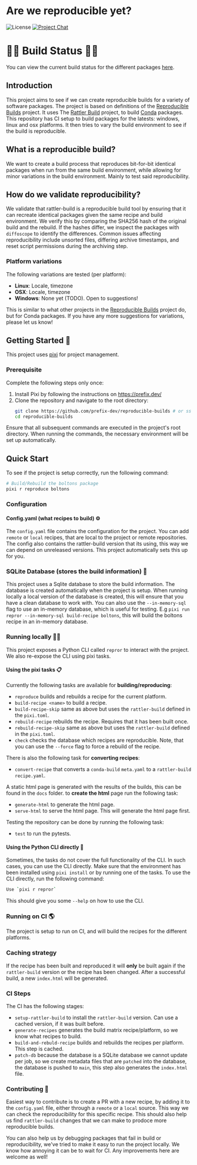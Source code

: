 # Are we reproducible yet?

![License][license-badge]
[![Project Chat][chat-badge]][chat-url]

[license-badge]: https://img.shields.io/badge/license-BSD--3--Clause-blue?style=flat-square
[chat-badge]: https://img.shields.io/discord/1082332781146800168.svg?label=&logo=discord&logoColor=ffffff&color=7389D8&labelColor=6A7EC2&style=flat-square
[chat-url]: https://discord.gg/kKV8ZxyzY4

# 🏁🏁 Build Status 🏁🏁
You can view the current build status for the different packages [here](https://prefix-dev.github.io/reproducible-builds/).

## Introduction
This project aims to see if we can create reproducible builds for a variety of software packages.
The project is based on definitions of the [Reproducible Builds](https://reproducible-builds.org/) project.
It uses The [Rattler Build](https://github.com/prefix-dev/rattler-build) project, to build [Conda](https://docs.conda.io/projects/conda-build/en/latest/resources/package-spec.html) packages.
This repository has CI setup to build packages for the latests: windows, linux and osx platforms.
It then tries to vary the build environment to see if the build is reproducible.

## What is a reproducible build?
We want to create a build process that reproduces bit-for-bit identical packages when run from the same build environment, while allowing for minor variations in the build environment. Mainly to test said reproducibility.

## How do we validate reproducibility?
We validate that rattler-build is a reproducible build tool by ensuring that it can recreate identical packages given the same recipe and build environment. We verify this by comparing the SHA256 hash of the original build and the rebuild. If the hashes differ, we inspect the packages with `diffoscope` to identify the differences. Common issues affecting reproducibility include unsorted files, differing archive timestamps, and reset script permissions during the archiving step.

### Platform variations
The following variations are tested (per platform):
* **Linux**: Locale, timezone
* **OSX**: Locale, timezone
* **Windows**: None yet (TODO). Open to suggestions!

This is similar to what other projects in the [Reproducible Builds](https://reproducible-builds.org/) project do, but for Conda packages.
If you have any more suggestions for variations, please let us know!

## Getting Started 🚀

This project uses [pixi](https://github.com/prefix-dev/pixi) for project management.

### Prerequisite
Complete the following steps only once:

1. Install Pixi by following the instructions on https://prefix.dev/
2. Clone the repository and navigate to the root directory:
    ```bash
    git clone https://github.com/prefix-dev/reproducible-builds # or ssh
    cd reproducible-builds
    ```
Ensure that all subsequent commands are executed in the project's root directory. When running the commands, the necessary environment will be set up automatically.

## Quick Start
To see if the project is setup correctly, run the following command:

```bash
# Build/Rebuild the boltons package
pixi r reproduce boltons
```

### Configuration
#### Config.yaml (what recipes to build) ⚙️
The `config.yaml` file contains the configuration for the project. You can add `remote` or `local` recipes, that are local to the project or remote repositories.
The config also contains the rattler-build version that its using, this way we can depend on unreleased versions. This project automatically sets this up for you.

### SQLite Database (stores the build information) 📕
This project uses a Sqlite database to store the build information. The database is created automatically when the project is setup.
When running locally a local version of the database is created, this will ensure that you have a clean database to work with.
You can also use the `--in-memory-sql` flag to use an in-memory database, which is useful for testing.
E.g `pixi run repror --in-memory-sql build-recipe boltons`, this will build the boltons recipe in an in-memory database.

### Running locally 🏃‍♂️
This project exposes a Python CLI called `repror` to interact with the project. We also re-expose the CLI using pixi tasks.

#### Using the pixi tasks 📋
Currently the following tasks are available for **building/reproducing**:
* `reproduce` builds and rebuilds a recipe for the current platform.
* `build-recipe <name>` to build a recipe.
* `build-recipe-skip` same as above but uses the `rattler-build` defined in the `pixi.toml`.
* `rebuild-recipe` rebuilds the recipe. Requires that it has been built once.
* `rebuild-recipe-skip` same as above but uses the `rattler-build` defined in the `pixi.toml`.
* `check` checks the database which recipes are reproducible.
Note, that you can use the `--force` flag to force a rebuild of the recipe.

There is also the following task for **converting recipes**:
* `convert-recipe` that converts a `conda-build` `meta.yaml` to a `rattler-build` `recipe.yaml`.

A static html page is generated with the results of the builds, this can be found in the `docs` folder.
to **create the html** page run the following task:
* `generate-html` to generate the html page.
* `serve-html` to serve the html page. This will generate the html page first.

Testing the repository can be done by running the following task:
* `test` to run the pytests.

#### Using the Python CLI directly 🐍
Sometimes, the tasks do not cover the full functionality of the CLI. In such cases, you can use the CLI directly. Make sure that the environment has been installed using `pixi install` or by running one of the tasks.
To use the CLI directly, run the following command:

```bash
Use `pixi r repror`
```

This should give you some `--help` on how to use the CLI.

### Running on CI 🌎
The project is setup to run on CI, and will build the recipes for the different platforms.

### Caching strategy
If the recipe has been built and reproduced it will **only** be built again if the `rattler-build` version or the recipe has been changed.
After a successful build, a new `index.html` will be generated.

### CI Steps
The CI has the following stages:
* `setup-rattler-build` to install the `rattler-build` version. Can use a cached version, if it was built before.
* `generate-recipes` generates the build matrix recipe/platform, so we know what recipes to build.
* `build-and-rebuld-recipe` builds and rebuilds the recipes per platform. This step is cached.
* `patch-db` because the database is a SQLite database we cannot update per job, so we create metadata files that are `patched` into the database, the database is pushed to `main`, this step also generates the `index.html` file.


### Contributing 🤝
Easiest way to contribute is to create a PR with a new recipe, by adding it to the `config.yaml` file, either through a `remote` or a `local` source. This way we can check
the reproducibility for this specific recipe. This should also help us find `rattler-build` changes that we can make to prodoce more reproducible builds.

You can also help us by debugging packages that fail in build or reproducibility, we've tried to make it easy to run the project locally. We know how annoying it can be to wait for CI. Any improvements here are welcome as well!
